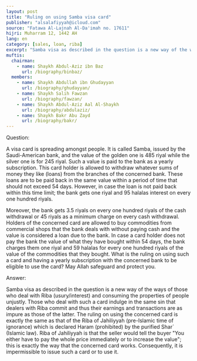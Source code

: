 ```yaml
---
layout: post
title: "Ruling on using Samba visa card"
publisher: "alsalafiyyah@icloud.com"
source: "Fatawa Al-Lajnah Al-Da'imah no. 17611"
hijri: Muharram 12, 1442 AH
lang: en
category: [sales, loan, riba]
excerpt: "Samba visa as described in the question is a new way of the ways of those who deal with Riba (usury/interest) and consuming the properties of people unjustly."
muftis:
  chairman: 
    - name: Shaykh Abdul-Aziz ibn Baz
      url: /biography/binbaz/
  members: 
    - name: Shaykh Abdullah ibn Ghudayyan
      url: /biography/ghudayyan/
    - name: Shaykh Salih Fawzan
      url: /biography/fawzan/
    - name: Shaykh Abdul-Aziz Aal Al-Shaykh
      url: /biography/abdulaziz/
    - name: Shaykh Bakr Abu Zayd
      url: /biography/bakr/
---
```


Question:

A visa card is spreading amongst people. It is called Samba, issued by the Saudi-American bank, and the value of the golden one is 485 riyal while the silver one is for 245 riyal. Such a value is paid to the bank as a yearly subscription. This card holder is allowed to withdraw whatever sums of money they like (loans) from the branches of the concerned bank. These loans are to be paid back in the same value within a period of time that should not exceed 54 days. However, in case the loan is not paid back within this time limit; the bank gets one riyal and 95 halalas interest on every one hundred riyals. 

Moreover, the bank gets 3.5 riyals on every one hundred riyals of the cash withdrawal or 45 riyals as a minimum charge on every cash withdrawal. Holders of the concerned card are allowed to buy commodities from commercial shops that the bank deals with without paying cash and the value is considered a loan due to the bank. In case a card holder does not pay the bank the value of what they have bought within 54 days, the bank charges them one riyal and 59 halalas for every one hundred riyals of the value of the commodities that they bought. What is the ruling on using such a card and having a yearly subscription with the concerned bank to be eligible to use the card? May Allah safeguard and protect you.

Answer:

Samba visa as described in the question is a new way of the ways of those who deal with Riba (usury/interest) and consuming the properties of people unjustly. Those who deal with such a card indulge in the same sin that dealers with Riba commit and thus their earnings and transactions are as impure as those of the latter. The ruling on using the concerned card is exactly the same as that of the Riba of Jahiliyyah (pre-Islamic time of ignorance) which is declared Haram (prohibited) by the purified Shar` (Islamic law). Riba of Jahiliyyah is that the seller would tell the buyer "You either have to pay the whole price immediately or to increase the value"; this is exactly the way that the concerned card works. Consequently, it is impermissible to issue such a card or to use it.
